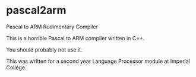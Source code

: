 pascal2arm
==========

Pascal to ARM Rudimentary Compiler

This is a horrible Pascal to ARM compiler written in C++. 

You should probably not use it.

This was written for a second year Language Processor module at
Imperial College.
